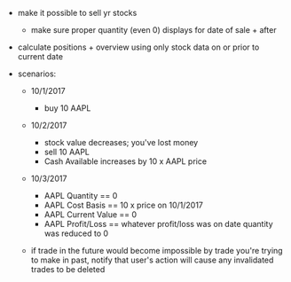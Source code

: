 - make it possible to sell yr stocks
  - make sure proper quantity (even 0) displays for date of sale + after

- calculate positions + overview using only stock data on or prior to current date

- scenarios:
  - 10/1/2017
    - buy 10 AAPL 
  - 10/2/2017
    - stock value decreases; you've lost money
    - sell 10 AAPL
    - Cash Available increases by 10 x AAPL price
  - 10/3/2017
    - AAPL Quantity == 0
    - AAPL Cost Basis == 10 x price on 10/1/2017
    - AAPL Current Value == 0
    - AAPL Profit/Loss == whatever profit/loss was on date quantity was reduced to 0

  - if trade in the future would become impossible by trade you're trying to make in past, notify that user's action will cause any invalidated trades to be deleted
